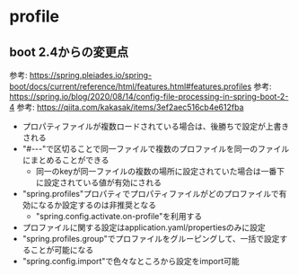 # profile

## boot 2.4からの変更点

参考: https://spring.pleiades.io/spring-boot/docs/current/reference/html/features.html#features.profiles
参考: https://spring.io/blog/2020/08/14/config-file-processing-in-spring-boot-2-4
参考: https://qiita.com/kakasak/items/3ef2aec516cb4e612fba

- プロパティファイルが複数ロードされている場合は、後勝ちで設定が上書きされる
- "#---"で区切ることで同一ファイルで複数のプロファイルを同一のファイルにまとめることができる
    - 同一のkeyが同一ファイルの複数の場所に設定されていた場合は一番下に設定されている値が有効にされる
- "spring.profiles"プロパティでプロパティファイルがどのプロファイルで有効になるか設定するのは非推奨となる
    - "spring.config.activate.on-profile"を利用する
- プロファイルに関する設定はapplication.yaml/propertiesのみに設定
- "spring.profiles.group"でプロファイルをグルーピングして、一括で設定することが可能になる
- "spring.config.import"で色々なところから設定をimport可能